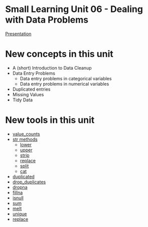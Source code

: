 # Small Learning Unit 06 - Dealing with Data Problems

[Presentation](https://docs.google.com/presentation/d/1kjrnVzerfyei4Ge1YaC5GkXmYbye1YmidWFhIsB2CFs/edit?usp=sharing)

# New concepts in this unit

- A (short) Introduction to Data Cleanup
- Data Entry Problems
    - Data entry problems in categorical variables
    - Data entry problems in numerical variables
- Duplicated entries
- Missing Values
- Tidy Data

# New tools in this unit

- [value_counts](https://pandas.pydata.org/pandas-docs/stable/reference/api/pandas.Series.value_counts.html)
- [str methods](https://pandas.pydata.org/pandas-docs/stable/reference/api/pandas.Series.str.html)
    - [lower](https://pandas.pydata.org/pandas-docs/stable/reference/api/pandas.Series.str.lower.html)
    - [upper](https://pandas.pydata.org/pandas-docs/stable/reference/api/pandas.Series.str.upper.html)
    - [strip](https://pandas.pydata.org/pandas-docs/stable/reference/api/pandas.Series.str.strip.html)
    - [replace](https://pandas.pydata.org/pandas-docs/stable/reference/api/pandas.Series.str.replace.html)
    - [split](https://pandas.pydata.org/pandas-docs/stable/reference/api/pandas.Series.str.split.html)
    - [cat](https://pandas.pydata.org/pandas-docs/stable/reference/api/pandas.Series.str.cat.html)
- [duplicated](https://pandas.pydata.org/pandas-docs/stable/reference/api/pandas.DataFrame.duplicated.html)
- [drop_duplicates](https://pandas.pydata.org/pandas-docs/stable/reference/api/pandas.DataFrame.drop_duplicates.html)
- [dropna](https://pandas.pydata.org/pandas-docs/stable/reference/api/pandas.DataFrame.dropna.html)
- [fillna](https://pandas.pydata.org/pandas-docs/stable/reference/api/pandas.DataFrame.fillna.html)
- [isnull](https://pandas.pydata.org/pandas-docs/stable/reference/api/pandas.isnull.html)
- [sum](https://pandas.pydata.org/pandas-docs/stable/reference/api/pandas.Series.sum.html)
- [melt](https://pandas.pydata.org/pandas-docs/stable/reference/api/pandas.melt.html)
- [unique](https://pandas.pydata.org/pandas-docs/stable/reference/api/pandas.Series.unique.html)
- [replace](https://pandas.pydata.org/pandas-docs/stable/reference/api/pandas.Series.replace.html)
